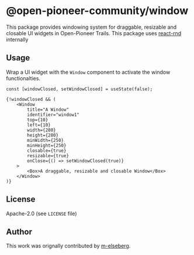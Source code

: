 # @open-pioneer-community/window

This package provides windowing system for draggable, resizable and closable UI widgets in Open-Pioneer Trails.
This package uses [react-rnd](https://github.com/bokuweb/react-rnd) internally

## Usage

Wrap a UI widget with the `Window` component to activate the window functionalties.

```tsx
const [windowClosed, setWindowClosed] = useState(false);

{!windowClosed && (
    <Window
        title="A Window"
        identifier="window1"
        top={10}
        left={10}
        width={280}
        height={280}
        minWidth={250}
        minHeight={250}
        closable={true}
        resizable={true}
        onClose={() => setWindowClosed(true)}
    >
        <Box>A draggable, resizable and closable Window</Box>
    </Window>
)}
```


## License

Apache-2.0 (see `LICENSE` file)


## Author
This work was orignally contributed by [m-elseberg](https://github.com/m-elseberg).

